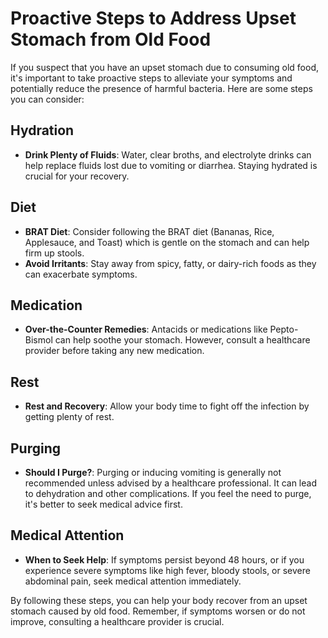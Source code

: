 # Proactive Steps to Address Upset Stomach from Old Food

If you suspect that you have an upset stomach due to consuming old food, it's important to take proactive steps to alleviate your symptoms and potentially reduce the presence of harmful bacteria. Here are some steps you can consider:

## Hydration
- **Drink Plenty of Fluids**: Water, clear broths, and electrolyte drinks can help replace fluids lost due to vomiting or diarrhea. Staying hydrated is crucial for your recovery.

## Diet
- **BRAT Diet**: Consider following the BRAT diet (Bananas, Rice, Applesauce, and Toast) which is gentle on the stomach and can help firm up stools.
- **Avoid Irritants**: Stay away from spicy, fatty, or dairy-rich foods as they can exacerbate symptoms.

## Medication
- **Over-the-Counter Remedies**: Antacids or medications like Pepto-Bismol can help soothe your stomach. However, consult a healthcare provider before taking any new medication.

## Rest
- **Rest and Recovery**: Allow your body time to fight off the infection by getting plenty of rest.

## Purging
- **Should I Purge?**: Purging or inducing vomiting is generally not recommended unless advised by a healthcare professional. It can lead to dehydration and other complications. If you feel the need to purge, it's better to seek medical advice first.

## Medical Attention
- **When to Seek Help**: If symptoms persist beyond 48 hours, or if you experience severe symptoms like high fever, bloody stools, or severe abdominal pain, seek medical attention immediately.

By following these steps, you can help your body recover from an upset stomach caused by old food. Remember, if symptoms worsen or do not improve, consulting a healthcare provider is crucial.

